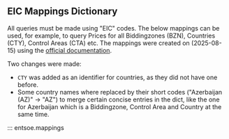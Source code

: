 ## EIC Mappings Dictionary

All queries must be made using "EIC" codes. The below mappings can be used, for example, to query Prices for all Biddingzones (BZN), Countries (CTY), Control Areas (CTA) etc. The mappings were created on (2025-08-15) using the [official documentation](https://transparencyplatform.zendesk.com/hc/en-us/articles/15885757676308-Area-List-with-Energy-Identification-Code-EIC).

Two changes were made:

- `CTY` was added as an identifier for countries, as they did not have one before.
- Some country names where replaced by their short codes ("Azerbaijan (AZ)" -> "AZ") to merge certain concise entries in the dict, like the one for Azerbaijan which is a Biddingzone, Control Area and Country at the same time.

::: entsoe.mappings